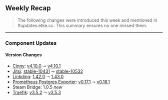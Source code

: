 ## Weekly Recap

> The following changes were introduced this week and mentioned in #updates:etke.cc. This summary ensures no one missed them.

---

### Component Updates

#### Version Changes

* [Cinny](https://github.com/ajbura/cinny): [v4.10.0](https://github.com/ajbura/cinny/releases/tag/v4.10.0) ⇾ [v4.10.1](https://github.com/ajbura/cinny/releases/tag/v4.10.1)
* [Jitsi](https://github.com/jitsi/docker-jitsi-meet): [stable-10431](https://github.com/jitsi/docker-jitsi-meet/releases/tag/stable-10431) ⇾ [stable-10532](https://github.com/jitsi/docker-jitsi-meet/releases/tag/stable-10532)
* [Linkding](https://github.com/sissbruecker/linkding): [1.42.0](https://github.com/sissbruecker/linkding/releases/tag/v1.42.0) ⇾ [1.43.0](https://github.com/sissbruecker/linkding/releases/tag/v1.43.0)
* [Prometheus Postgres Exporter](https://github.com/prometheus-community/postgres_exporter): [v0.17.1](https://github.com/prometheus-community/postgres_exporter/releases/tag/v0.17.1) ⇾ [v0.18.1](https://github.com/prometheus-community/postgres_exporter/releases/tag/v0.18.1)
* Steam Bridge: 1.0.5 _new_
* [Traefik](https://github.com/traefik/traefik): [v3.5.2](https://github.com/traefik/traefik/releases/tag/v3.5.2) ⇾ [v3.5.3](https://github.com/traefik/traefik/releases/tag/v3.5.3)
